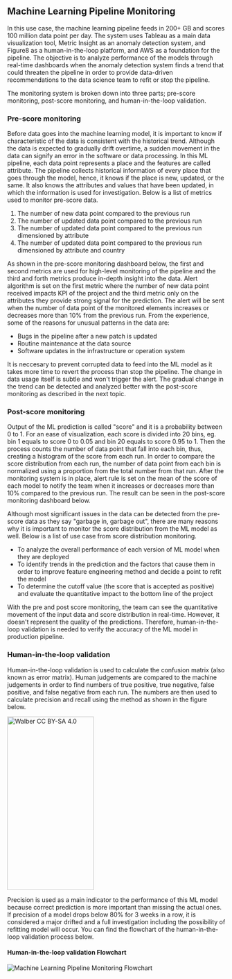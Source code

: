## Machine Learning Pipeline Monitoring

In this use case, the machine learning pipeline feeds in 200+ GB and scores 100 million data point per day. The system uses Tableau as a main data visualization tool, Metric Insight as an anomaly detection system, and Figure8 as a human-in-the-loop platform, and AWS as a foundation for the pipeline. The objective is to analyze performance of the models through real-time dashboards when the anomaly detection system finds a trend that could threaten the pipeline in order to provide data-driven recommendations to the data science team to refit or stop the pipeline.

The monitoring system is broken down into three parts; pre-score monitoring, post-score monitoring, and human-in-the-loop validation.

### Pre-score monitoring
Before data goes into the machine learning model, it is important to know if characteristic of the data is consistent with the historical trend. Although the data is expected to gradually drift overtime, a sudden movement in the data can signify an error in the software or data processing. In this ML pipeline, each data point represents a place and the features are called attribute. The pipeline collects historical information of every place that goes through the model, hence, it knows if the place is new, updated, or the same. It also knows the attributes and values that have been updated, in which the information is used for investigation. Below is a list of metrics used to monitor pre-score data.

1. The number of new data point compared to the previous run
2. The number of updated data point compared to the previous run
3. The number of updated data point compared to the previous run dimensioned by attribute
4. The number of updated data point compared to the previous run dimensioned by attribute and country

As shown in the pre-score monitoring dashboard below, the first and second metrics are used for high-level monitoring of the pipeline and the third and forth metrics produce in-depth insight into the data. Alert algorithm is set on the first metric where the number of new data point received impacts KPI of the project and the third metric only on the attributes they provide strong signal for the prediction. The alert will be sent when the number of data point of the monitored elements increases or decreases more than 10% from the previous run. From the experience, some of the reasons for unusual patterns in the data are:

- Bugs in the pipeline after a new patch is updated
- Routine maintenance at the data source
- Software updates in the infrastructure or operation system

It is neccesary to prevent corrupted data to feed into the ML model as it takes more time to revert the process than stop the pipeline. The change in data usage itself is subtle and won't trigger the alert. The gradual change in the trend can be detected and analyzed better with the post-score monitoring as described in the next topic.


### Post-score monitoring
Output of the ML prediction is called "score" and it is a probability between 0 to 1. For an ease of visualization, each score is divided into 20 bins, eg. bin 1 equals to score 0 to 0.05 and bin 20 equals to score 0.95 to 1. Then the process counts the number of data point that fall into each bin, thus, creating a histogram of the score from each run. In order to compare the score distribution from each run, the number of data point from each bin is normalized using a proportion from the total number from that run. After the monitoring system is in place, alert rule is set on the mean of the score of each model to notify the team when it increases or decreases more than 10% compared to the previous run. The result can be seen in the post-score monitoring dashboard below.

Although most significant issues in the data can be detected from the pre-score data as they say "garbage in, garbage out", there are many reasons why it is important to monitor the score distribution from the ML model as well. Below is a list of use case from score distribution monitoring.

- To analyze the overall performance of each version of ML model when they are deployed
- To identify trends in the prediction and the factors that cause them in order to improve feature engineering method and decide a point to refit the model 
- To determine the cutoff value (the score that is accepted as positive) and evaluate the quantitative impact to the bottom line of the project

With the pre and post score monitoring, the team can see the quantitative movement of the input data and score distribution in real-time. However, it doesn't represent the quality of the predictions. Therefore, human-in-the-loop validation is needed to verify the accuracy of the ML model in production pipeline.


### Human-in-the-loop validation 
Human-in-the-loop validation is used to calculate the confusion matrix (also known as error matrix). Human judgements are compared to the machine judgements in order to find numbers of true positive, true negative, false positive, and false negative from each run. The numbers are then used to calculate precision and recall using the method as shown in the figure below.

<img src="https://upload.wikimedia.org/wikipedia/commons/2/26/Precisionrecall.svg" width="200" height="400" alt="Walber CC BY-SA 4.0" align="middle"/> 

Precision is used as a main indicator to the performance of this ML model because correct prediction is more important than missing the actual ones. If precision of a model drops below 80% for 3 weeks in a row, it is considered a major drifted and a full investigation including the possibility of refitting model will occur. You can find the flowchart of the human-in-the-loop validation process below.

#### Human-in-the-loop validation Flowchart 

<img src="https://raw.githubusercontent.com/TananK/tanank/ML_Pipeline_Monitoring/Model%20Auditing.png" alt="Machine Learning Pipeline Monitoring Flowchart"/>
